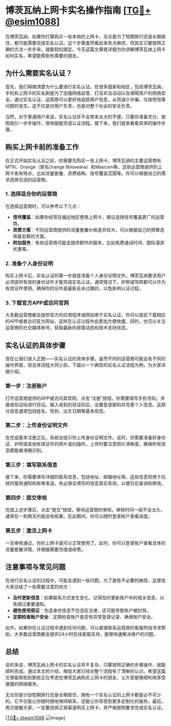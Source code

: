 # 博茨瓦纳上网卡实名操作指南 [[TG💪+ @esim1088](https://t.me/s/esim1088)]

在博茨瓦纳，如果你打算购买一张本地的上网卡，无论是为了短期旅行还是长期居住，都可能需要完成实名认证。这个步骤虽然看起来有点麻烦，但其实只要按照正确的方法一步步来，就能轻松搞定。今天这篇文章就详细为你讲解博茨瓦纳上网卡如何实名，希望能帮到有需要的朋友。

## 为什么需要实名认证？

首先，我们得搞清楚为什么要进行实名认证。在很多国家和地区，包括博茨瓦纳，手机和上网卡的实名制是为了加强网络监管、打击非法活动以及保障用户的网络安全。通过实名认证，运营商可以更好地追踪用户信息，从而减少诈骗、垃圾短信等问题的发生。这不仅是对用户负责，也是对整个社会的安全负责。

当然，对于普通用户来说，实名认证并不会带来太大的不便。只要你准备充分，按照指引一步步操作，很快就能完成认证流程。接下来，我们就来看看具体的操作步骤。

## 购买上网卡前的准备工作

在正式开始实名认证之前，你需要先购买一张上网卡。博茨瓦纳的主要运营商有MTN、Orange（原名Orange Botswana）和Mascom等。这些运营商提供的上网卡各有特点，比如流量套餐、资费结构、信号覆盖范围等。你可以根据自己的需求选择合适的运营商。

### 1. 选择适合你的运营商

在选择运营商时，可以参考以下几点：

- **信号覆盖**：如果你经常在偏远地区使用上网卡，建议选择信号覆盖更广的运营商。
- **资费方案**：不同运营商提供的流量套餐价格差异较大，可以根据自己的预算选择最划算的方案。
- **附加服务**：有些运营商可能会提供额外的服务，比如免费通话时间、国际漫游优惠等。

### 2. 准备个人身份证明

购买上网卡后，实名认证的第一步就是准备个人身份证明文件。博茨瓦纳要求用户必须提供有效的身份证件才能完成实名认证。通常情况下，护照或驾照都可以作为有效证件使用。确保你的证件是最新且未过期的，以免影响认证过程。

### 3. 下载官方APP或访问官网

大多数运营商都会提供官方的应用程序或网站用于实名认证。你可以提前下载相应的APP或者访问官方网站，这样在认证过程中会更加方便快捷。同时，也可以关注运营商的社交媒体账号，获取最新的政策动态和技术支持信息。

## 实名认证的具体步骤

现在让我们进入正题——实名认证的具体步骤。虽然不同的运营商可能会有不同的操作界面，但总体流程大同小异。下面以一个典型的实名认证流程为例，为大家详细介绍。

### 第一步：注册账户

打开运营商提供的APP或访问其官网，点击“注册”按钮。你需要填写手机号码，并接收验证码进行验证。输入收到的验证码后，设置登录密码并完善个人信息。这部分信息通常包括姓名、性别、出生日期等基本信息。

### 第二步：上传身份证明文件

在完成基本注册之后，系统会提示你上传身份证明文件。这时，你需要准备好身份证、护照或其他有效证件的照片或扫描件。上传时要注意照片清晰度，确保所有信息都能被准确识别。

### 第三步：填写联系信息

接下来，你需要填写详细的联系信息，包括地址、邮箱地址等。这些信息将用于后续的服务通知和账单发送。务必保证填写的信息真实有效，以便日后查询和修改。

### 第四步：提交审核

完成上述步骤后，点击“提交”按钮，等待运营商的审核。审核时间一般不会太久，通常在一到两天内就会有结果。在此期间，你可以随时登录账户查看进度。

### 第五步：激活上网卡

一旦审核通过，你的上网卡就可以正常使用了。此时，你可以登录账户查看具体的流量套餐详情，并根据需要充值或续费。

## 注意事项与常见问题

在进行实名认证的过程中，可能会遇到一些问题。为了避免不必要的麻烦，这里给大家总结了一些需要注意的地方：

- **及时更新信息**：如果联系方式发生变化，记得及时更新账户中的相关信息，以免错过重要通知。
- **避免使用假证**：伪造身份信息不仅违反法律，还可能导致账户被封禁。
- **定期检查账户安全**：定期检查账户是否有异常登录记录，确保账户安全。

此外，如果你在认证过程中遇到任何问题，可以直接联系运营商的客服热线寻求帮助。大多数运营商都会提供24小时在线客服支持，能够快速解决用户的问题。

## 总结

总的来说，博茨瓦纳上网卡的实名认证并不复杂，只要按照正确的步骤操作，就能顺利完成。通过本文的介绍，相信大家已经对整个流程有了清晰的认识。希望这篇文章能帮助到那些正在考虑在博茨瓦纳购买上网卡的朋友，让大家能够顺利地享受便捷的网络服务。

无论你是计划短期旅行还是长期居住，拥有一个实名认证的上网卡都是必不可少的。它不仅能让你随时随地保持联系，还能让你享受到更多定制化的服务。最后，再次提醒大家，一定要选择正规渠道购买上网卡，并严格按照要求完成实名认证。

[[TG💪+ @esim1088](https://t.me/s/esim1088) ![Image](https://i.postimg.cc/4NQfJmqS/Snipaste-2025-05-13-00-14-12.png)]